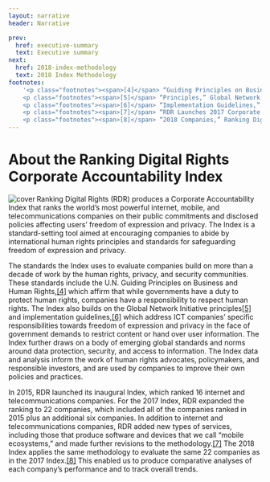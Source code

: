 ```yaml
---
layout: narrative
header: Narrative

prev:
  href: executive-summary
  text: Executive summary
next:
  href: 2018-index-methodology
  text: 2018 Index Methodology
footnotes:
    '<p class="footnotes"><span>[4]</span> “Guiding Principles on Business and Human Rights” (United Nations, 2011), <a href="http://www.ohchr.org/Documents/Publications/GuidingPrinciplesBusinessHR_EN.pdf">http://www.ohchr.org/Documents/Publications/GuidingPrinciplesBusinessHR_EN.pdf</a>.</p>
    <p class="footnotes"><span>[5]</span> “Principles,” Global Network Initiative, accessed February 27, 2017, <a href="https://globalnetworkinitiative.org/principles/index.php">https://globalnetworkinitiative.org/principles/index.php</a>.</p>
    <p class="footnotes"><span>[6]</span> “Implementation Guidelines,” Global Network Initiative, accessed February 28, 2017, <a href="http://globalnetworkinitiative.org/implementationguidelines/index.php">http://globalnetworkinitiative.org/implementationguidelines/index.php</a>.</p>
    <p class="footnotes"><span>[7]</span> “RDR Launches 2017 Corporate Accountability Index Research Cycle,” Ranking Digital Rights, September 15, 2016, <a href="https://rankingdigitalrights.org/2016/09/15/rdr-launches-2017-research/">https://rankingdigitalrights.org/2016/09/15/rdr-launches-2017-research/</a>.</p>
    <p class="footnotes"><span>[8]</span> “2018 Companies,” Ranking Digital Rights, <a href="https://rankingdigitalrights.org/2018-companies/">https://rankingdigitalrights.org/2018-companies/</a>.</p>'
---
```


# About the Ranking Digital Rights Corporate Accountability Index

<img src="{{ site.baseurl }}/assets/graphics/content/Reportcoverweb.png" alt="cover" title="cover" align="left" />

Ranking Digital Rights (RDR) produces a Corporate Accountability Index that ranks the world’s most powerful internet, mobile, and telecommunications companies on their public commitments and disclosed policies affecting users’ freedom of expression and privacy. The Index is a standard-setting tool aimed at encouraging companies to abide by international human rights principles and standards for safeguarding freedom of expression and privacy.

The standards the Index uses to evaluate companies build on more than a decade of work by the human rights, privacy, and security communities. These standards include the U.N. Guiding Principles on Business and Human Rights,[[4]](#footnotes) which affirm that while governments have a duty to protect human rights, companies have a responsibility to respect human rights. The Index also builds on the Global Network Initiative principles[[5]](#footnotes) and implementation guidelines,[[6]](#footnotes) which address ICT companies’ specific responsibilities towards freedom of expression and privacy in the face of government demands to restrict content or hand over user information. The Index further draws on a body of emerging global standards and norms around data protection, security, and access to information. The Index data and analysis inform the work of human rights advocates, policymakers, and responsible investors, and are used by companies to improve their own policies and practices.

In 2015, RDR launched its inaugural Index, which ranked 16 internet and telecommunications companies. For the 2017 Index, RDR expanded the ranking to 22 companies, which included all of the companies ranked in 2015 plus an additional six companies. In addition to internet and telecommunications companies, RDR added new types of services, including those that produce software and devices that we call “mobile ecosystems,” and made further revisions to the methodology.[[7]](#footnotes) The 2018 Index applies the same methodology to evaluate the same 22 companies as in the 2017 Index.[[8]](#footnotes) This enabled us to produce comparative analyses of each company’s performance and to track overall trends.
